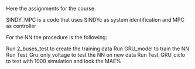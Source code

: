 Here the assignments for the course.

SINDY_MPC is a code that uses SINDYc as system identification and MPC as controller

For the NN the procedure is the following:

Run 2_buses_test to create the training data
Run GRU_model to train the NN
Run Test_Gru_only_voltage to test the NN on new data
Run Test_GRU_ciclo to test with 1000 simulation and look the MAE% 
